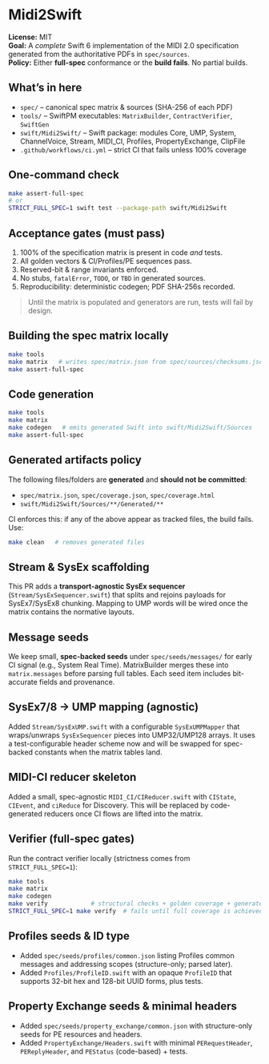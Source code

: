 # Midi2Swift

**License:** MIT  
**Goal:** A *complete* Swift 6 implementation of the MIDI 2.0 specification generated from the authoritative PDFs in `spec/sources`.  
**Policy:** Either **full-spec** conformance or the **build fails**. No partial builds.

## What’s in here
- `spec/` – canonical spec matrix & sources (SHA-256 of each PDF)
- `tools/` – SwiftPM executables: `MatrixBuilder`, `ContractVerifier`, `SwiftGen`
- `swift/Midi2Swift/` – Swift package: modules Core, UMP, System, ChannelVoice, Stream, MIDI_CI, Profiles, PropertyExchange, ClipFile
- `.github/workflows/ci.yml` – strict CI that fails unless 100% coverage

## One-command check
```bash
make assert-full-spec
# or
STRICT_FULL_SPEC=1 swift test --package-path swift/Midi2Swift
```

## Acceptance gates (must pass)
1. 100% of the specification matrix is present in code *and* tests.
2. All golden vectors & CI/Profiles/PE sequences pass.
3. Reserved-bit & range invariants enforced.
4. No stubs, `fatalError`, `TODO`, or `TBD` in generated sources.
5. Reproducibility: deterministic codegen; PDF SHA-256s recorded.

> Until the matrix is populated and generators are run, tests will fail by design.

## Building the spec matrix locally
```bash
make tools
make matrix   # writes spec/matrix.json from spec/sources/checksums.json
make assert-full-spec
```

## Code generation
```bash
make tools
make matrix
make codegen   # emits generated Swift into swift/Midi2Swift/Sources
make assert-full-spec
```

## Generated artifacts policy
The following files/folders are **generated** and **should not be committed**:
- `spec/matrix.json`, `spec/coverage.json`, `spec/coverage.html`
- `swift/Midi2Swift/Sources/**/Generated/**`

CI enforces this: if any of the above appear as tracked files, the build fails.
Use:
```bash
make clean   # removes generated files
```

## Stream & SysEx scaffolding
This PR adds a **transport-agnostic SysEx sequencer** (`Stream/SysExSequencer.swift`) that splits and rejoins payloads
for SysEx7/SysEx8 chunking. Mapping to UMP words will be wired once the matrix contains the normative layouts.

## Message seeds
We keep small, **spec-backed seeds** under `spec/seeds/messages/` for early CI signal
(e.g., System Real Time). MatrixBuilder merges these into `matrix.messages` before parsing
full tables. Each seed item includes bit-accurate fields and provenance.

## SysEx7/8 → UMP mapping (agnostic)
Added `Stream/SysExUMP.swift` with a configurable `SysExUMPMapper` that wraps/unwraps `SysExSequencer` pieces
into UMP32/UMP128 arrays. It uses a test-configurable header scheme now and will be swapped for spec-backed
constants when the matrix tables land.

## MIDI-CI reducer skeleton
Added a small, spec-agnostic `MIDI_CI/CIReducer.swift` with `CIState`, `CIEvent`, and `ciReduce` for Discovery.
This will be replaced by code-generated reducers once CI flows are lifted into the matrix.

## Verifier (full-spec gates)
Run the contract verifier locally (strictness comes from `STRICT_FULL_SPEC=1`):
```bash
make tools
make matrix
make codegen
make verify            # structural checks + golden coverage + generated source sanity
STRICT_FULL_SPEC=1 make verify  # fails until full coverage is achieved
```

## Profiles seeds & ID type
- Added `spec/seeds/profiles/common.json` listing Profiles common messages and addressing scopes (structure-only; parsed later).
- Added `Profiles/ProfileID.swift` with an opaque `ProfileID` that supports 32-bit hex and 128-bit UUID forms, plus tests.

## Property Exchange seeds & minimal headers
- Added `spec/seeds/property_exchange/common.json` with structure-only seeds for PE resources and headers.
- Added `PropertyExchange/Headers.swift` with minimal `PERequestHeader`, `PEReplyHeader`, and `PEStatus` (code-based) + tests.
